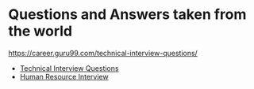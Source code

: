 # Questions and Answers taken from the world

https://career.guru99.com/technical-interview-questions/

- [Technical Interview Questions](./QnA)
- [Human Resource Interview](./HRQnA.md)